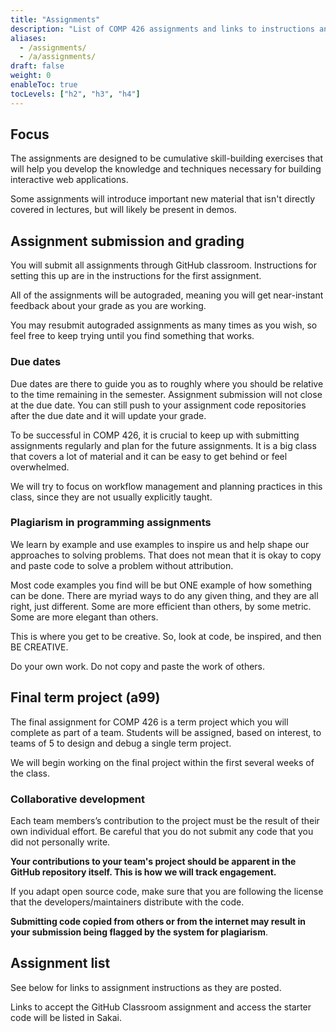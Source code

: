 ```yaml
---
title: "Assignments"
description: "List of COMP 426 assignments and links to instructions and related resources."
aliases:
  - /assignments/
  - /a/assignments/
draft: false
weight: 0
enableToc: true
tocLevels: ["h2", "h3", "h4"]
---
```


## Focus

The assignments are designed to be cumulative skill-building exercises that will help you develop the knowledge and techniques necessary for building interactive web applications.

Some assignments will introduce important new material that isn't directly covered in lectures, but will likely be present in demos.

## Assignment submission and grading

You will submit all assignments through GitHub classroom.
Instructions for setting this up are in the instructions for the first assignment.

All of the assignments will be autograded, meaning you will get near-instant feedback about your grade as you are working.

You may resubmit autograded assignments as many times as you wish, so feel free to keep trying until you find something that works.

### Due dates

Due dates are there to guide you as to roughly where you should be relative to the time remaining in the semester.
Assignment submission will not close at the due date.
You can still push to your assignment code repositories after the due date and it will update your grade.

To be successful in COMP 426, it is crucial to keep up with submitting assignments regularly and plan for the future assignments.
It is a big class that covers a lot of material and it can be easy to get behind or feel overwhelmed. 

We will try to focus on workflow management and planning practices in this class, since they are not usually explicitly taught. 

### Plagiarism in programming assignments

We learn by example and use examples to inspire us and help shape our approaches to solving problems.
That does not mean that it is okay to copy and paste code to solve a problem without attribution.

Most code examples you find will be but ONE example of how something can be done.
There are myriad ways to do any given thing, and they are all right, just different.
Some are more efficient than others, by some metric.
Some are more elegant than others.

This is where you get to be creative.
So, look at code, be inspired, and then BE CREATIVE.

Do your own work.
Do not copy and paste the work of others.

## Final term project (a99)

The final assignment for COMP 426 is a term project which you will complete as part of a team. 
Students will be assigned, based on interest, to teams of 5 to design and debug a single term project. 

We will begin working on the final project within the first several weeks of the class.

### Collaborative development

Each team members’s contribution to the project must be the result of their own individual effort. 
Be careful that you do not submit any code that you did not personally write.

**Your contributions to your team's project should be apparent in the GitHub repository itself. This is how we will track engagement.**

If you adapt open source code, make sure that you are following the license that the developers/maintainers distribute with the code.

**Submitting code copied from others or from the internet may result in your submission being flagged by the system for plagiarism**.

## Assignment list

See below for links to assignment instructions as they are posted.

Links to accept the GitHub Classroom assignment and access the starter code will be listed in Sakai.
